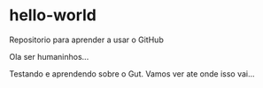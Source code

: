 # hello-world
Repositorio para aprender a usar o GitHub

Ola ser humaninhos...

Testando e aprendendo sobre o Gut.
Vamos ver ate onde isso vai...
